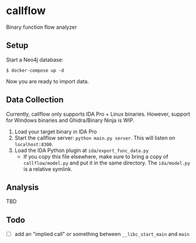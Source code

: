 # callflow
Binary function flow analyzer

## Setup

Start a Neo4j database:

```
$ docker-compose up -d
```

Now you are ready to import data.

## Data Collection

Currently, callflow only supports IDA Pro + Linux binaries. However, support for Windows binaries and Ghidra/Binary Ninja is WIP.

1. Load your target binary in IDA Pro
2. Start the callflow server: `python main.py server`. This will listen on `localhost:8300`.
3. Load the IDA Python plugin at `ida/export_func_data.py`
    * If you copy this file elsewhere, make sure to bring a copy of `callflow/model.py` and put it in the same directory. The `ida/model.py` is a relative symlink.

## Analysis

TBD

## Todo

- [ ] add an "implied call" or something between `__libc_start_main` and `main`